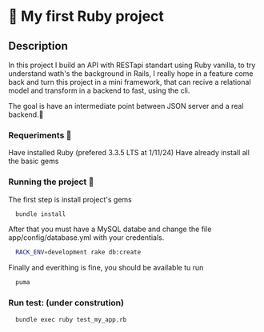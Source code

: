 # 💎 My first Ruby project 

## Description
  In this project I build an API with RESTapi standart using Ruby vanilla, to try understand wath's the background in Rails, I really hope in a feature come back and turn this project in a mini framework, that can recive a relational model and transform in a backend to fast, using the cli. 

  The goal is have an intermediate point between JSON server and a real backend.👾

### Requeriments 📝
  Have installed Ruby (prefered 3.3.5 LTS at 1/11/24) 
  Have already install all the basic gems

### Running the project 🚀
  The first step is install project's gems
  ```bash
    bundle install
  ```

  After that you must have a MySQL databe and change the file app/config/database.yml with your credentials.

  ```bash
    RACK_ENV=development rake db:create   
  ```

  Finally and everithing is fine, you should be available tu run
  ```bash
    puma
  ```

### Run test: (under constrution)
```bash
  bundle exec ruby test_my_app.rb
```
